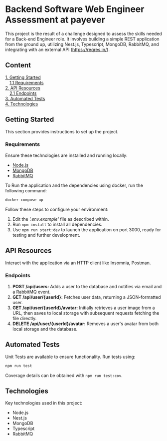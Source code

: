 # Backend Software Web Engineer Assessment at payever

This project is the result of a challenge designed to assess the skills needed for a Back-end Engineer role. It involves building a simple REST application from the ground up, utilizing Nest.js, Typescript, MongoDB, RabbitMQ, and integrating with an external API (https://reqres.in/).

## Content

[1. Getting Started](#getting-started)  
&emsp;[1.1 Requirements](#requirements)  
[2. API Resources](#api-resources)  
&emsp;[2.1 Endpoints](#endpoints)  
[3. Automated Tests](#automated-tests)  
[4. Technologies](#technologies)

## Getting Started

This section provides instructions to set up the project.

### Requirements

Ensure these technologies are installed and running locally:

- [Node.js](https://nodejs.org/en/download/)
- [MongoDB](https://www.mongodb.com/try/download/community)
- [RabbitMQ](https://www.rabbitmq.com/download.html)

To Run the application and the dependencies using docker, run the following command:
``` bash
docker-compose up
```

Follow these steps to configure your environment:

1. Edit the *'.env.example'* file as described within.
2. Run `npm install` to install all dependencies.
3. Use `npm run start:dev` to launch the application on port 3000, ready for testing and further development.

## API Resources

Interact with the application via an HTTP client like Insomnia, Postman.

### Endpoints

1. **POST /api/users:** Adds a user to the database and notifies via email and a RabbitMQ event.
2. **GET /api/user/{userId}:** Fetches user data, returning a JSON-formatted user.
3. **GET /api/user/{userId}/avatar:** Initially retrieves a user image from a URL, then saves to local storage with subsequent requests fetching the file directly.
4. **DELETE /api/user/{userId}/avatar:** Removes a user's avatar from both local storage and the database.

## Automated Tests

Unit Tests are available to ensure functionality. Run tests using:

``` bash
npm run test
```

Coverage details can be obtained with `npm run test:cov`.

## Technologies

Key technologies used in this project:

- Node.js
- Nest.js
- MongoDB
- Typescript
- RabbitMQ
